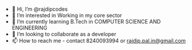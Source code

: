 - 👋 Hi, I’m @rajdipcodes
- 👀 I’m interested in Working in my core sector
- 🌱 I’m currently learning B.Tech in COMPUTER SCIENCE AND ENGINEERING
- 💞️ I’m looking to collaborate as a developer
- 📫 How to reach me - contact 8240093994 or rajdip.pal.in@gmail.com
<!---
rajdipcodes/rajdipcodes is a ✨ special ✨ repository because its `README.md` (this file) appears on your GitHub profile.
You can click the Preview link to take a look at your changes.
--->
